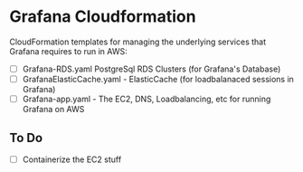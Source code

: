 # Grafana Cloudformation

CloudFormation templates for managing the underlying services that Grafana requires to run in AWS:

- [ ] Grafana-RDS.yaml PostgreSql RDS Clusters (for Grafana's Database)
- [ ] GrafanaElasticCache.yaml - ElasticCache (for loadbalanaced sessions in Grafana)
- [ ] Grafana-app.yaml - The EC2, DNS, Loadbalancing, etc for running Grafana on AWS

## To Do
- [ ] Containerize the EC2 stuff